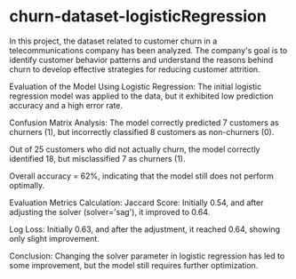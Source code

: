 # churn-dataset-logisticRegression
In this project, the dataset related to customer churn in a telecommunications company has been analyzed. The company's goal is to identify customer behavior patterns and understand the reasons behind churn to develop effective strategies for reducing customer attrition.

Evaluation of the Model Using Logistic Regression:
The initial logistic regression model was applied to the data, but it exhibited low prediction accuracy and a high error rate.

Confusion Matrix Analysis:
The model correctly predicted 7 customers as churners (1), but incorrectly classified 8 customers as non-churners (0).

Out of 25 customers who did not actually churn, the model correctly identified 18, but misclassified 7 as churners (1).

Overall accuracy = 62%, indicating that the model still does not perform optimally.

Evaluation Metrics Calculation:
Jaccard Score: Initially 0.54, and after adjusting the solver (solver='sag'), it improved to 0.64.

Log Loss: Initially 0.63, and after the adjustment, it reached 0.64, showing only slight improvement.

Conclusion:
Changing the solver parameter in logistic regression has led to some improvement, but the model still requires further optimization.
